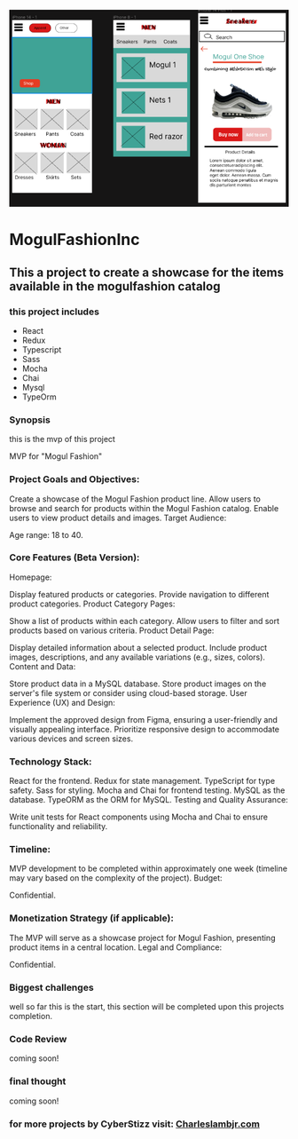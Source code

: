 

![](./mogul_fashion/public/ModulWireframe.png)


#             **MogulFashionInc**

## This a project to create a showcase for the items available in the mogulfashion catalog

### this project includes
* React
* Redux
* Typescript
* Sass
* Mocha
* Chai
* Mysql
* TypeOrm



### Synopsis

this is the mvp of this project

MVP for "Mogul Fashion"
### Project Goals and Objectives:

Create a showcase of the Mogul Fashion product line.
Allow users to browse and search for products within the Mogul Fashion catalog.
Enable users to view product details and images.
Target Audience:

Age range: 18 to 40.
### Core Features (Beta Version):

Homepage:

Display featured products or categories.
Provide navigation to different product categories.
Product Category Pages:

Show a list of products within each category.
Allow users to filter and sort products based on various criteria.
Product Detail Page:

Display detailed information about a selected product.
Include product images, descriptions, and any available variations (e.g., sizes, colors).
Content and Data:

Store product data in a MySQL database.
Store product images on the server's file system or consider using cloud-based storage.
User Experience (UX) and Design:

Implement the approved design from Figma, ensuring a user-friendly and visually appealing interface.
Prioritize responsive design to accommodate various devices and screen sizes.
### Technology Stack:

React for the frontend.
Redux for state management.
TypeScript for type safety.
Sass for styling.
Mocha and Chai for frontend testing.
MySQL as the database.
TypeORM as the ORM for MySQL.
Testing and Quality Assurance:

Write unit tests for React components using Mocha and Chai to ensure functionality and reliability.
### Timeline:

MVP development to be completed within approximately one week (timeline may vary based on the complexity of the project).
Budget:

Confidential.

### Monetization Strategy (if applicable):

The MVP will serve as a showcase project for Mogul Fashion, presenting product items in a central location.
Legal and Compliance:

Confidential.



### Biggest challenges
well so far this is the start, this section will be completed upon this projects completion.


### Code Review
coming soon!


### final thought
coming soon!



### for more projects by CyberStizz visit: [Charleslambjr.com](https://www.charleslambjr.com/)